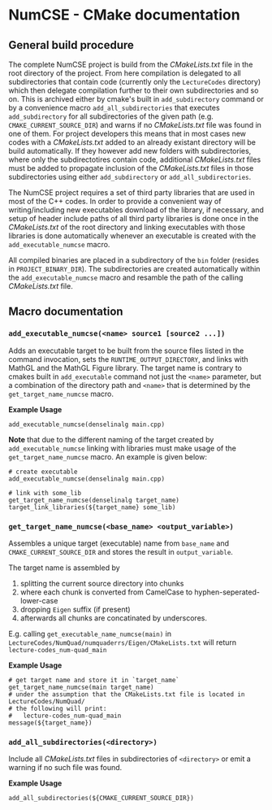 # NumCSE - CMake documentation

## General build procedure

The complete NumCSE project is build from the *CMakeLists.txt* file in the root directory of the project. From here compilation is delegated to all subdirectories that contain code (currently only the `LectureCodes` directory) which then delegate compilation further to their own subdirectories and so on. This is archived either by cmake's built in `add_subdirectory` command or by a convenience macro `add_all_subdirectories` that executes `add_subdirectory` for all subdirectories of the given path (e.g. `CMAKE_CURRENT_SOURCE_DIR`) and warns if no *CMakeLists.txt* file was found in one of them. For project developers this means that in most cases new codes with a *CMakeLists.txt* added to an already existant directory will be build automatically. If they however add new folders with subdirectories, where only the subdirectotires contain code, additional *CMakeLists.txt* files must be added to propagate inclusion of the *CMakeLists.txt* files in those subdirectories using either `add_subdirectory` or `add_all_subdirectories`.

The NumCSE project requires a set of third party libraries that are used in most of the C++ codes. In order to provide a convenient way of writing/including new executables download of the library, if necessary, and setup of header include paths of all third party libraries is done once in the *CMakeLists.txt* of the root directory and linking executables with those libraries is done automatically whenever an executable is created with the `add_executable_numcse` macro.

All compiled binaries are placed in a subdirectory of the `bin` folder (resides in `PROJECT_BINARY_DIR`). The subdirectories are created automatically within the `add_executable_numcse` macro and resamble the path of the calling *CMakeLists.txt* file.

## Macro documentation

### `add_executable_numcse(<name> source1 [source2 ...])`

Adds an executable target to be built from the source files listed in the command invocation, sets the `RUNTIME_OUTPUT_DIRECTORY`, and links with MathGL and the MathGL Figure library. The target name is contrary to cmakes built in `add_executable` command not just the `<name>` parameter, but a combination of the directory path and `<name>` that is determined by the `get_target_name_numcse` macro.

**Example Usage**

	add_executable_numcse(denselinalg main.cpp)

**Note** that due to the different naming of the target created by `add_executable_numcse` linking with libraries must make usage of the `get_target_name_numcse` macro. An example is given below:

	# create executable
	add_executable_numcse(denselinalg main.cpp)

	# link with some_lib
	get_target_name_numcse(denselinalg target_name)
	target_link_libraries(${target_name} some_lib)

### `get_target_name_numcse(<base_name> <output_variable>)`

Assembles a unique target (executable) name from `base_name` and `CMAKE_CURRENT_SOURCE_DIR` and stores the result in `output_variable`.

The target name is assembled by
 1. splitting the current source directory into chunks
 2. where each chunk is converted 
    from CamelCase to hyphen-seperated-lower-case
 3. dropping `Eigen` suffix (if present)
 4. afterwards all chunks are concatinated by underscores.

E.g. calling `get_executable_name_numcse(main)` in `LectureCodes/NumQuad/numquaderrs/Eigen/CMakeLists.txt` will return `lecture-codes_num-quad_main`

**Example Usage**

	# get target name and store it in `target_name`
	get_target_name_numcse(main target_name)
	# under the assumption that the CMakeLists.txt file is located in LectureCodes/NumQuad/
	# the following will print:
	#	lecture-codes_num-quad_main
	message(${target_name})

### `add_all_subdirectories(<directory>)`

Include all *CMakeLists.txt* files in subdirectories of `<directory>` or emit a warning if no such file was found.

**Example Usage**

	add_all_subdirectories(${CMAKE_CURRENT_SOURCE_DIR})